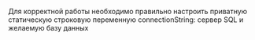 Для корректной работы необходимо правильно настроить приватную статическую строковую переменную connectionString: сервер SQL и желаемую базу данных
